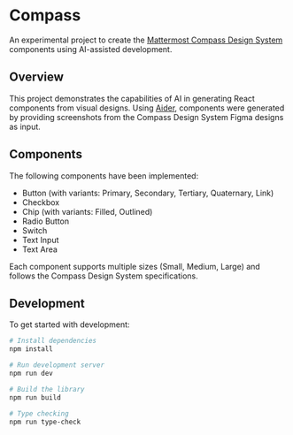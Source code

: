 # Compass

An experimental project to create the [Mattermost Compass Design System](https://compass.mattermost.com/) components using AI-assisted development.

## Overview

This project demonstrates the capabilities of AI in generating React components from visual designs. Using [Aider](https://aider.chat/), components were generated by providing screenshots from the Compass Design System Figma designs as input.

## Components

The following components have been implemented:

- Button (with variants: Primary, Secondary, Tertiary, Quaternary, Link)
- Checkbox
- Chip (with variants: Filled, Outlined)
- Radio Button
- Switch
- Text Input
- Text Area

Each component supports multiple sizes (Small, Medium, Large) and follows the Compass Design System specifications.

## Development

To get started with development:

```bash
# Install dependencies
npm install

# Run development server
npm run dev

# Build the library
npm run build

# Type checking
npm run type-check
```
